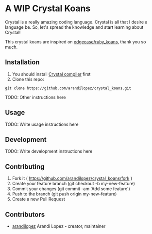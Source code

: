 # A WIP Crystal Koans

Crystal is a really amazing coding language. Crystal is all that I desire a language be. So, let's spread the knowledge and start learning about Crystal!

This crystal koans are inspired on [edgecase/ruby_koans](http://rubykoans.com/), thank you so much.

## Installation

1. You should install [Crystal compiler](https://crystal-lang.org/docs/installation/) first
2. Clone this repo:

```
git clone https://github.com/arandilopez/crystal_koans.git
```

TODO: Other instructions here

## Usage

TODO: Write usage instructions here

## Development

TODO: Write development instructions here

## Contributing

1. Fork it ( https://github.com/arandilopez/crystal_koans/fork )
2. Create your feature branch (git checkout -b my-new-feature)
3. Commit your changes (git commit -am 'Add some feature')
4. Push to the branch (git push origin my-new-feature)
5. Create a new Pull Request

## Contributors

- [arandilopez](https://github.com/arandilopez) Arandi Lopez - creator, maintainer

